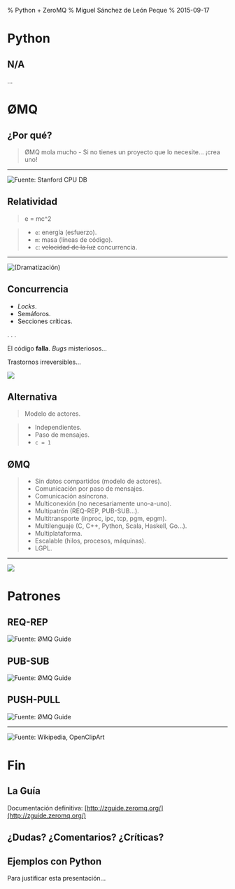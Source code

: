 % Python + ZeroMQ
% Miguel Sánchez de León Peque
% 2015-09-17

# Python

## N/A

...

# ØMQ

## ¿Por qué?

> ØMQ mola mucho -
> Si no tienes un proyecto que lo necesite... ¡crea uno!

----

![Fuente: [Stanford CPU DB](http://cpudb.stanford.edu/)](./figures/clock_freq.png)

## Relatividad

> e = mc^2

>- `e`: energía (esfuerzo).
>- `m`: masa (líneas de código).
>- `c`: ~~velocidad de la luz~~ concurrencia.

----

![(Dramatización)](./figures/exp.png)

## Concurrencia

- *Locks*.
- Semáforos.
- Secciones críticas.

. . .

El código **falla**. *Bugs* misteriosos...

Trastornos irreversibles...

![](./figures/developers.gif)

## Alternativa

> Modelo de actores.

>- Independientes.
>- Paso de mensajes.
>- `c = 1`

## ØMQ

>- Sin datos compartidos (modelo de actores).
>- Comunicación por paso de mensajes.
>- Comunicación asíncrona.
>- Multiconexión (no necesariamente uno-a-uno).
>- Multipatrón (REQ-REP, PUB-SUB...).
>- Multitransporte (inproc, ipc, tcp, pgm, epgm).
>- Multilenguaje (C, C++, Python, Scala, Haskell, Go...).
>- Multiplataforma.
>- Escalable (hilos, procesos, máquinas).
>- LGPL.

----

![](./figures/not_bad.jpg)

# Patrones

## REQ-REP

![Fuente: [ØMQ Guide](http://zguide.zeromq.org/page:all)](./figures/req_rep.png)

## PUB-SUB

![Fuente: [ØMQ Guide](http://zguide.zeromq.org/page:all)](./figures/pub_sub.png)

## PUSH-PULL

![Fuente: [ØMQ Guide](http://zguide.zeromq.org/page:all)](./figures/push_pull.png)

----

![Fuente: [Wikipedia](https://en.wikipedia.org/wiki/Boredom#/media/File:Souvenir_Seller_-_Moscow_-_Russia_cropped.JPG), [OpenClipArt](https://openclipart.org/detail/125887/bulle-bubble)](./figures/boring.jpg)

# Fin

## La Guía

Documentación definitiva: [http://zguide.zeromq.org/](http://zguide.zeromq.org/)

## ¿Dudas? ¿Comentarios? ¿Críticas?

## Ejemplos con Python

Para justificar esta presentación...
